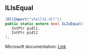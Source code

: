## ILIsEqual

```csharp
[DllImport("shell32.dll")]
public static extern bool ILIsEqual(
   IntPtr pidl1,
   IntPtr pidl2
);
```

Microsoft documentation: [Link](https://learn.microsoft.com/en-us/windows/win32/api/shlobj_core/nf-shlobj_core-ilisequal)
